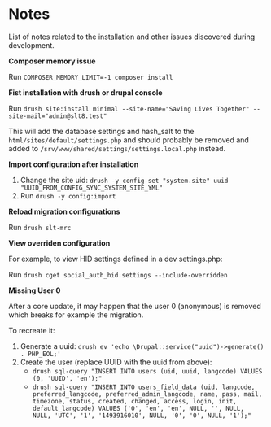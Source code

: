 Notes
=====

List of notes related to the installation and other issues discovered during
development.

**Composer memory issue**

Run `COMPOSER_MEMORY_LIMIT=-1 composer install`

**Fist installation with drush or drupal console**

Run `drush site:install minimal --site-name="Saving Lives Together" --site-mail="admin@slt8.test"`

This will add the database settings and hash_salt to the `html/sites/default/settings.php` and should probably be removed and added to `/srv/www/shared/settings/settings.local.php` instead.

**Import configuration after installation**

1. Change the site uid: `drush -y config-set "system.site" uuid "UUID_FROM_CONFIG_SYNC_SYSTEM_SITE_YML"`
2. Run `drush -y config:import`

**Reload migration configurations**

Run `drush slt-mrc`

**View overriden configuration**

For example, to view HID settings defined in a dev settings.php:

Run `drush cget social_auth_hid.settings --include-overridden`

**Missing User 0**

After a core update, it may happen that the user 0 (anonymous) is removed which
breaks for example the migration.

To recreate it:

1. Generate a uuid: `drush ev 'echo \Drupal::service("uuid")->generate() . PHP_EOL;'`
2. Create the user (replace UUID with the uuid from above):
    - `drush sql-query "INSERT INTO users (uid, uuid, langcode) VALUES (0, 'UUID', 'en');"`
    - `drush sql-query "INSERT INTO users_field_data (uid, langcode, preferred_langcode, preferred_admin_langcode, name, pass, mail, timezone, status, created, changed, access, login, init, default_langcode) VALUES ('0', 'en', 'en', NULL, '', NULL, NULL, 'UTC', '1', '1493916010', NULL, '0', '0', NULL, '1');"`
